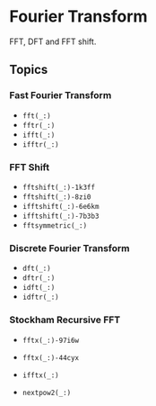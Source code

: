 # Fourier Transform

FFT, DFT and FFT shift.

## Topics


### Fast Fourier Transform

- ``fft(_:)``
- ``fftr(_:)``
- ``ifft(_:)``
- ``ifftr(_:)``

### FFT Shift

- ``fftshift(_:)-1k3ff``
- ``fftshift(_:)-8zi0``
- ``ifftshift(_:)-6e6km``
- ``ifftshift(_:)-7b3b3``
- ``fftsymmetric(_:)``

### Discrete Fourier Transform 

- ``dft(_:)``
- ``dftr(_:)``
- ``idft(_:)``
- ``idftr(_:)``

### Stockham Recursive FFT

- ``fftx(_:)-97i6w``
- ``fftx(_:)-44cyx``
- ``ifftx(_:)``

- ``nextpow2(_:)``
